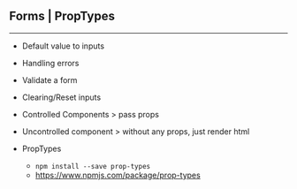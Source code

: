 ## Forms | PropTypes
---
- Default value to inputs
- Handling errors
- Validate a form
- Clearing/Reset inputs

- Controlled Components > pass props
- Uncontrolled component > without any props, just render html

- PropTypes
  - `npm install --save prop-types`
  - https://www.npmjs.com/package/prop-types